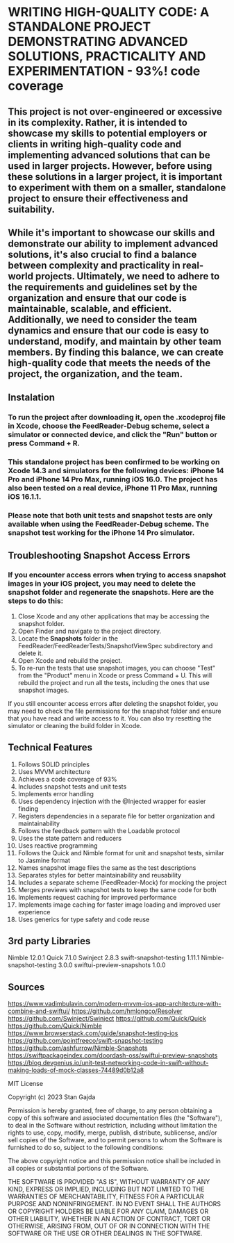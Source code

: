 # WRITING HIGH-QUALITY CODE: A STANDALONE PROJECT DEMONSTRATING ADVANCED SOLUTIONS, PRACTICALITY AND EXPERIMENTATION - 93%! code coverage

## This project is not over-engineered or excessive in its complexity. Rather, it is intended to showcase my skills to potential employers or clients in writing high-quality code and implementing advanced solutions that can be used in larger projects. However, before using these solutions in a larger project, it is important to experiment with them on a smaller, standalone project to ensure their effectiveness and suitability.

## While it's important to showcase our skills and demonstrate our ability to implement advanced solutions, it's also crucial to find a balance between complexity and practicality in real-world projects. Ultimately, we need to adhere to the requirements and guidelines set by the organization and ensure that our code is maintainable, scalable, and efficient. Additionally, we need to consider the team dynamics and ensure that our code is easy to understand, modify, and maintain by other team members. By finding this balance, we can create high-quality code that meets the needs of the project, the organization, and the team.


## Instalation

### To run the project after downloading it, open the .xcodeproj file in Xcode, choose the FeedReader-Debug scheme, select a simulator or connected device, and click the "Run" button or press Command + R.

### This standalone project has been confirmed to be working on Xcode 14.3 and simulators for the following devices: iPhone 14 Pro and iPhone 14 Pro Max, running iOS 16.0. The project has also been tested on a real device, iPhone 11 Pro Max, running iOS 16.1.1.

### Please note that both unit tests and snapshot tests are only available when using the FeedReader-Debug scheme. The snapshot test working for the iPhone 14 Pro simulator.


## Troubleshooting Snapshot Access Errors

### If you encounter access errors when trying to access snapshot images in your iOS project, you may need to delete the snapshot folder and regenerate the snapshots. Here are the steps to do this:

1. Close Xcode and any other applications that may be accessing the snapshot folder.
2. Open Finder and navigate to the project directory.
3. Locate the __Snapshots__ folder in the FeedReader/FeedReaderTests/SnapshotViewSpec subdirectory and delete it.
4. Open Xcode and rebuild the project.
5. To re-run the tests that use snapshot images, you can choose "Test" from the "Product" menu in Xcode or press Command + U. This will rebuild the project and run all the tests, including the ones that use snapshot images.

If you still encounter access errors after deleting the snapshot folder, you may need to check the file permissions for the snapshot folder and ensure that you have read and write access to it. You can also try resetting the simulator or cleaning the build folder in Xcode.


## Technical Features

1. Follows SOLID principles
2. Uses MVVM architecture
3. Achieves a code coverage of 93%
4. Includes snapshot tests and unit tests
5. Implements error handling
6. Uses dependency injection with the @Injected wrapper for easier finding
7. Registers dependencies in a separate file for better organization and maintainability
8. Follows the feedback pattern with the Loadable protocol
9. Uses the state pattern and reducers
10. Uses reactive programming
11. Follows the Quick and Nimble format for unit and snapshot tests, similar to Jasmine format
12. Names snapshot image files the same as the test descriptions
13. Separates styles for better maintainability and reusability
14. Includes a separate scheme (FeedReader-Mock) for mocking the project
15. Merges previews with snapshot tests to keep the same code for both
16. Implements request caching for improved performance
17. Implements image caching for faster image loading and improved user experience
18. Uses generics for type safety and code reuse


## 3rd party Libraries

Nimble 12.0.1
Quick 7.1.0
Swinject 2.8.3
swift-snapshot-testing 1.11.1
Nimble-snapshot-testing 3.0.0
swiftui-preview-snapshots 1.0.0 

## Sources
https://www.vadimbulavin.com/modern-mvvm-ios-app-architecture-with-combine-and-swiftui/
https://github.com/hmlongco/Resolver
https://github.com/Swinject/Swinject
https://github.com/Quick/Quick
https://github.com/Quick/Nimble
https://www.browserstack.com/guide/snapshot-testing-ios
https://github.com/pointfreeco/swift-snapshot-testing
https://github.com/ashfurrow/Nimble-Snapshots
https://swiftpackageindex.com/doordash-oss/swiftui-preview-snapshots
https://blog.devgenius.io/unit-test-networking-code-in-swift-without-making-loads-of-mock-classes-74489d0b12a8

MIT License

Copyright (c) 2023 Stan Gajda

Permission is hereby granted, free of charge, to any person obtaining a copy
of this software and associated documentation files (the "Software"), to deal
in the Software without restriction, including without limitation the rights
to use, copy, modify, merge, publish, distribute, sublicense, and/or sell
copies of the Software, and to permit persons to whom the Software is
furnished to do so, subject to the following conditions:

The above copyright notice and this permission notice shall be included in
all copies or substantial portions of the Software.

THE SOFTWARE IS PROVIDED "AS IS", WITHOUT WARRANTY OF ANY KIND, EXPRESS OR
IMPLIED, INCLUDING BUT NOT LIMITED TO THE WARRANTIES OF MERCHANTABILITY,
FITNESS FOR A PARTICULAR PURPOSE AND NONINFRINGEMENT. IN NO EVENT SHALL THE
AUTHORS OR COPYRIGHT HOLDERS BE LIABLE FOR ANY CLAIM, DAMAGES OR OTHER
LIABILITY, WHETHER IN AN ACTION OF CONTRACT, TORT OR OTHERWISE, ARISING FROM,
OUT OF OR IN CONNECTION WITH THE SOFTWARE OR THE USE OR OTHER DEALINGS IN
THE SOFTWARE.
